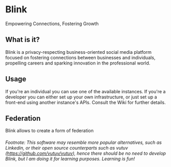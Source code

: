 # Blink
Empowering Connections, Fostering Growth

## What is it?
Blink is a privacy-respecting business-oriented social media platform focused on fostering connections between businesses and individuals, propelling careers and sparking innovation in the professional world.

## Usage
If you're an individual you can use one of the available instances.
If you're a developer you can either set up your own infrastructure, or just set up a front-end using another instance's APIs. Consult the Wiki for further details.

## Federation
Blink allows to create a form of federation

<h6>
  
Footnote: This software may resemble more popular alternatives, such as Linkedin, or their open source counterparts such as vutuv (https://github.com/vutuv/vutuv), hence there should be no need to develop Blink, but I am doing it for learning purposes. Learning is fun!

</h6>
